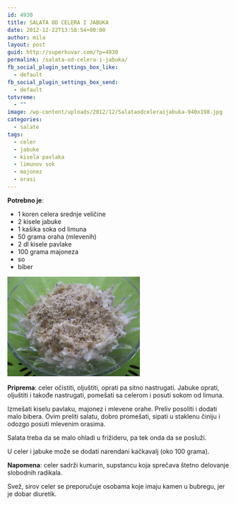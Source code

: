 ```yaml
---
id: 4930
title: SALATA OD CELERA I JABUKA
date: 2012-12-22T13:58:54+00:00
author: mila
layout: post
guid: http://superkuvar.com/?p=4930
permalink: /salata-od-celera-i-jabuka/
fb_social_plugin_settings_box_like:
  - default
fb_social_plugin_settings_box_send:
  - default
totvreme:
  - ""
image: /wp-content/uploads/2012/12/Salataodceleraijabuka-940x198.jpg
categories:
  - salate
tags:
  - celer
  - jabuke
  - kisela pavlaka
  - limunov sok
  - majonez
  - orasi
---
```

**Potrebno je**:

  * 1 koren celera srednje veličine
  * 2 kisele jabuke
  * 1 kašika soka od limuna
  * 50 grama oraha (mlevenih)
  * 2 dl kisele pavlake
  * 100 grama majoneza
  * so
  * biber

<img class="alignnone size-medium wp-image-4931" title="Salataodceleraijabuka" src="/wp-content/uploads/2012/12/Salataodceleraijabuka-1024x768.jpg" alt="" width="300" height="225" /> 

**Priprema**: celer očistiti, oljuštiti, oprati pa sitno nastrugati. Jabuke oprati, oljuštiti i takođe nastrugati, pomešati sa celerom i posuti sokom od limuna.

Izmešati kiselu pavlaku, majonez i mlevene orahe. Preliv  posoliti i dodati malo bibera. Ovim preliti salatu, dobro promešati, sipati u staklenu činiju i odozgo posuti mlevenim orasima.

Salata treba da se malo ohladi u frižideru, pa tek onda da se posluži.

U celer i jabuke može se dodati narendani kačkavalj (oko 100 grama).

**Napomena**:   celer sadrži kumarin, supstancu koja sprečava štetno delovanje slobodnih radikala.

Svež, sirov celer se preporučuje osobama koje imaju kamen u bubregu, jer je dobar diuretik.